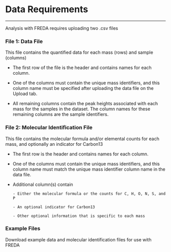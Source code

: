 # Data Requirements

***

Analysis with FREDA requires uploading two .csv files

### File 1: Data File

This file contains the quantified data for each mass (rows) and sample (columns)

- The first row of the file is the header and contains names for each column.

- One of the columns must contain the unique mass identifiers, and this column name must be specified after uploading the data file on the Upload tab.

- All remaining columns contain the peak heights associated with each mass for the samples in the dataset. The column names for these remaining columns are the sample identifiers.

### File 2: Molecular Identification File

This file contains the molecular formula and/or elemental counts for each mass, and optionally an indicator for Carbon13

- The first row is the header and contains names for each column.

- One of the columns must contain the unique mass identifiers, and this column name must match the unique mass identifier column name in the data file.

- Additional column(s) contain

      - Either the molecular formula or the counts for C, H, O, N, S, and P
      
      - An optional indicator for Carbon13
      
      - Other optional information that is specific to each mass

### Example Files

Download example data and molecular identification files for use with FREDA

